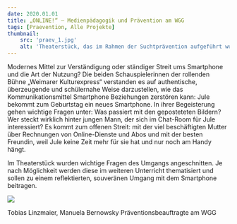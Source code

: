 ```yaml
---
date: 2020.01.01
title: „ONLINE!“ – Medienpädagogik und Prävention am WGG
tags: [Praevention, Alle Projekte]
thumbnail: 
    src: 'praev_1.jpg'
    alt: 'Theaterstück, das im Rahmen der Suchtprävention aufgeführt wurde.'
---
```


Modernes Mittel zur Verständigung oder ständiger Streit ums Smartphone und die Art der Nutzung? Die beiden Schauspielerinnen
der rollenden Bühne „Weimarer Kulturexpress“ verstanden es auf authentische, überzeugende und schülernahe Weise darzustellen,
wie das Kommunikationsmittel Smartphone Beziehungen zerstören kann: Jule bekommt zum Geburtstag ein neues Smartphone.
In ihrer Begeisterung gehen wichtige Fragen unter: Was passiert mit den geposteteten Bildern? Wer steckt wirklich hinter jungen Mann,
der sich im Chat-Room für Jule interessiert? Es kommt zum offenen Streit: mit der viel beschäftigten Mutter über Rechnungen von
Online-Dienste  und Abos und mit der besten Freundin, weil Jule keine Zeit mehr für sie hat und nur noch am Handy hängt.

Im Theaterstück wurden wichtige Fragen des Umgangs angeschnitten. Je nach Möglichkeit werden diese im weiteren Unterricht thematisiert und sollen zu einem reflektierten,
souveränen Umgang mit dem Smartphone beitragen.

<img src = "/images/praev_1.jpg">

Tobias Linzmaier, Manuela Bernowsky
Präventionsbeauftragte am WGG